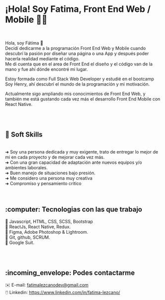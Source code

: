 # ¡Hola! Soy Fatima, Front End Web / Mobile :woman_technologist:
<br>

Hola, soy Fátima 👋 <br>
Decidí dedicarme a la programación Front End Web y Mobile cuando descubrí la pasión por diseñar una página o una App y después poder hacerla realidad mediante el código. <br>
Me di cuenta que en el area de Front End el diseño y el código van de la mano y fue ahí dónde encontré mi lugar.

Estoy formada como Full Stack Web Developer y estudié en el bootcamp Soy Henry, ahí descubrí el mundo de la programación y mi motivación.

Actualmente sigo ampliando mis conocimientos de Front End Web, y también me está gustando cada vez más el desarrollo Front End Mobile con React Native.

<br>
<br>


<h2>🧠 Soft Skills</h2><br>
➜ Soy una persona dedicada y muy exigente, trato de entregar lo mejor de mi en cada proyecto y de mejorar cada vez más.<br>
➜ Con una gran capacidad de adaptación ante nuevos equipos y/o ambientes laborales.<br>
➜ Buen manejo de situaciones bajo presión.<br>
➜ Me considero una persona muy creativa<br>
➜ Compromiso y pensamiento crítico<br>

<br>
<br>


<h2>:computer: Tecnologias con las que trabajo</h2>

:floppy_disk: Javascript, HTML, CSS, SCSS, Bootstrap <br>
:floppy_disk: ReactJs, React Native, Redux. <br>
:floppy_disk: Figma, Adobe Photoshop & Lightroom. <br>
:floppy_disk: Git, github, SCRUM. <br>
:floppy_disk: Google Suit. <br>

<br>
<br>

<h2>:incoming_envelope: Podes contactarme</h2>

:envelope: E-mail: fatimalezcanodev@gmail.com <br>
:computer_mouse: Linkedin: https://www.linkedin.com/in/fatima-lezcano/
